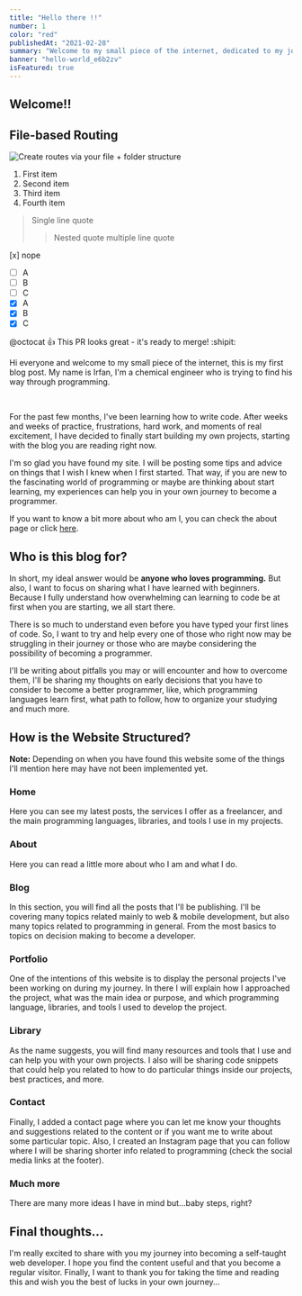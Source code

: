 ```yaml
---
title: "Hello there !!"
number: 1
color: "red"
publishedAt: "2021-02-28"
summary: "Welcome to my small piece of the internet, dedicated to my journey as a self-taught developer"
banner: "hello-world_e6b2zv"
isFeatured: true
---
```


## Welcome!!

## File-based Routing

![Create routes via your file + folder structure](getting-started-nextjs.png)

1. First item
2. Second item
3. Third item
4. Fourth item

> Single line quote
>
> > Nested quote
> > multiple line
> > quote

[x] nope

- [ ] A
- [ ] B
- [ ] C
- [x] A
- [x] B
- [x] C

@octocat :+1: This PR looks great - it's ready to merge! :shipit:

Hi everyone and welcome to my small piece of the internet, this is my first blog post. My name is Irfan, I'm a chemical engineer who is trying to find his way through programming.

&nbsp;

For the past few months, I've been learning how to write code. After weeks and weeks of practice, frustrations, hard work, and moments of real excitement, I have decided to finally start building my own projects, starting with the blog you are reading right now.

I'm so glad you have found my site. I will be posting some tips and advice on things that I wish I knew when I first started. That way, if you are new to the fascinating world of programming or maybe are thinking about start learning, my experiences can help you in your own journey to become a programmer.

If you want to know a bit more about who am I, you can check the about page or click [here](https://phoreka.com/about).

## Who is this blog for?

In short, my ideal answer would be **anyone who loves programming.** But also, I want to focus on sharing what I have learned with beginners. Because I fully understand how overwhelming can learning to code be at first when you are starting, we all start there.

There is so much to understand even before you have typed your first lines of code. So, I want to try and help every one of those who right now may be struggling in their journey or those who are maybe considering the possibility of becoming a programmer.

I'll be writing about pitfalls you may or will encounter and how to overcome them, I'll be sharing my thoughts on early decisions that you have to consider to become a better programmer, like, which programming languages learn first, what path to follow, how to organize your studying and much more.

## How is the Website Structured?

**Note:** Depending on when you have found this website some of the things I'll mention here may have not been implemented yet.

### Home

Here you can see my latest posts, the services I offer as a freelancer, and the main programming languages, libraries, and tools I use in my projects.

### About

Here you can read a little more about who I am and what I do.

### Blog

In this section, you will find all the posts that I'll be publishing. I'll be covering many topics related mainly to web & mobile development, but also many topics related to programming in general. From the most basics to topics on decision making to become a developer.

### Portfolio

One of the intentions of this website is to display the personal projects I've been working on during my journey. In there I will explain how I approached the project, what was the main idea or purpose, and which programming language, libraries, and tools I used to develop the project.

### Library

As the name suggests, you will find many resources and tools that I use and can help you with your own projects. I also will be sharing code snippets that could help you related to how to do particular things inside our projects, best practices, and more.

### Contact

Finally, I added a contact page where you can let me know your thoughts and suggestions related to the content or if you want me to write about some particular topic.
Also, I created an Instagram page that you can follow where I will be sharing shorter info related to programming (check the social media links at the footer).

### Much more

There are many more ideas I have in mind but...baby steps, right?

## Final thoughts...

I'm really excited to share with you my journey into becoming a self-taught web developer. I hope you find the content useful and that you become a regular visitor. Finally, I want to thank you for taking the time and reading this and wish you the best of lucks in your own journey...
